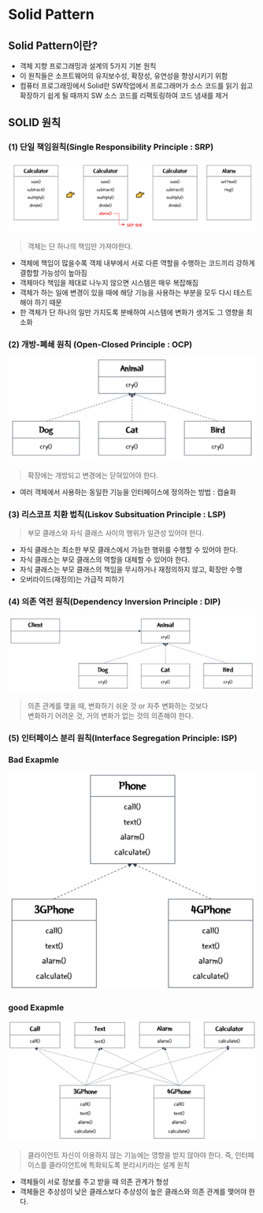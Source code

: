 # Solid Pattern
## Solid Pattern이란?
- 객체 지향 프로그래밍과 설계의 5가지 기본 원칙
- 이 원칙들은 소프트웨어의 유지보수성, 확장성, 유연성을 향상시키기 위함
- 컴퓨터 프로그래밍에서 Solid란 SW작업에서 프로그래머가 소스 코드를 읽기 쉽고 확장하기 쉽게 될 때까지 SW 소스 코드를 리팩토링하여 코드 냄새를 제거


## SOLID 원칙
### (1) 단일 책임원칙(Single Responsibility Principle : SRP)
![DP](./img/1.png)
 > 객체는 단 하나의 책임만 가져야한다.

- 객체에 책임이 많을수록 객체 내부에서 서로 다른 역할을 수행하는 코드끼리 강하게 결합할 가능성이 높아짐
- 객체마다 책임을 제대로 나누지 않으면 시스템은 매우 복잡해짐
- 객체가 하는 일에 변경이 있을 때에 해당 기능을 사용하는 부분을 모두 다시 테스트해야 하기 때문
- 한 객체가 단 하나의 일만 가지도록 분배하여 시스템에 변화가 생겨도 그 영향을 최소화

### (2) 개방-폐쇄 원칙 (Open-Closed Principle : OCP)
 ![DP](./img/2.png)
 > 확장에는 개방되고 변경에는 닫혀있어야 한다.

- 여러 객체에서 사용하는 동일한 기능을 인터페이스에 정의하는 방법 : 캡슐화

### (3) 리스코프 치환 법칙(Liskov Subsituation Principle : LSP)
> 부모 클래스와 자식 클래스 사이의 행위가 일관성 있어야 한다.

- 자식 클래스는 최소한 부모 클래스에서 가능한 행위를 수행할 수 있어야 한다.
- 자식 클래스는 부모 클래스의 역할을 대체할 수 있어야 한다.
- 자식 클래스는 부모 클래스의 책임을 무시하거나 재정의하지 않고, 확장만 수행
- 오버라이드(재정의)는 가급적 피하기
  
### (4) 의존 역전 원칙(Dependency Inversion Principle : DIP)
 ![DP](./img/3.png)
> 의존 관계를 맺을 때, 변화하기 쉬운 것 or 자주 변화하는 것보다 <br>
> 변화하기 어려운 것, 거의 변화가 없는 것의 의존해야 한다.

### (5) 인터페이스 분리 원칙(Interface Segregation Principle: ISP)
### Bad Exapmle
 ![DP](./img/4.png)

### good Exapmle
 ![DP](./img/5.png)

> 클라이언트 자신이 이용하지 않는 기능에는 영향을 받지 않아야 한다.
> 즉, 인터페이스를 클라이언트에 특화되도록 분리시키라는 설계 원칙<br>

- 객체들이 서로 정보를 주고 받을 때 의존 관계가 형성
- 객체들은 추상성이 낮은 클래스보다 추상성이 높은 클래스와 의존 관계를 맺어야 한다.











